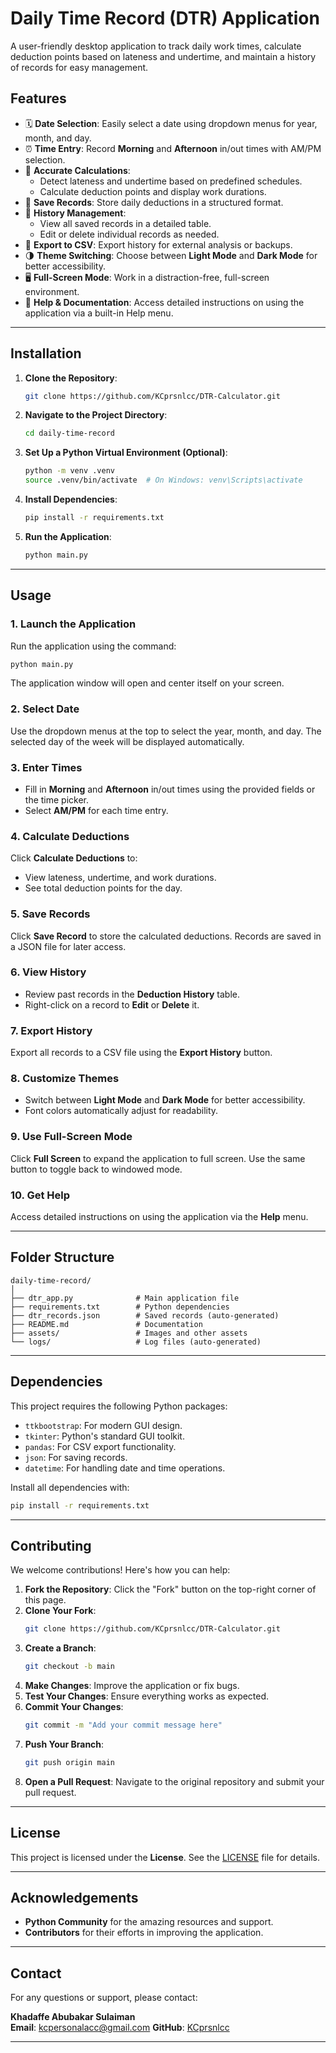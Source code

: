 # **Daily Time Record (DTR) Application**

A user-friendly desktop application to track daily work times, calculate deduction points based on lateness and undertime, and maintain a history of records for easy management.

## **Features**
- 🗓️ **Date Selection**: Easily select a date using dropdown menus for year, month, and day.
- ⏰ **Time Entry**: Record **Morning** and **Afternoon** in/out times with AM/PM selection.
- 🎯 **Accurate Calculations**:
  - Detect lateness and undertime based on predefined schedules.
  - Calculate deduction points and display work durations.
- 💾 **Save Records**: Store daily deductions in a structured format.
- 📜 **History Management**:
  - View all saved records in a detailed table.
  - Edit or delete individual records as needed.
- 📂 **Export to CSV**: Export history for external analysis or backups.
- 🌗 **Theme Switching**: Choose between **Light Mode** and **Dark Mode** for better accessibility.
- 🖥️ **Full-Screen Mode**: Work in a distraction-free, full-screen environment.
- 📖 **Help & Documentation**: Access detailed instructions on using the application via a built-in Help menu.

---

## **Installation**

1. **Clone the Repository**:
   ```bash
   git clone https://github.com/KCprsnlcc/DTR-Calculator.git
   ```
2. **Navigate to the Project Directory**:
   ```bash
   cd daily-time-record
   ```
3. **Set Up a Python Virtual Environment (Optional)**:
   ```bash
   python -m venv .venv
   source .venv/bin/activate  # On Windows: venv\Scripts\activate
   ```
4. **Install Dependencies**:
   ```bash
   pip install -r requirements.txt
   ```
5. **Run the Application**:
   ```bash
   python main.py
   ```

---

## **Usage**

### **1. Launch the Application**
Run the application using the command:
```bash
python main.py
```
The application window will open and center itself on your screen.

### **2. Select Date**
Use the dropdown menus at the top to select the year, month, and day. The selected day of the week will be displayed automatically.

### **3. Enter Times**
- Fill in **Morning** and **Afternoon** in/out times using the provided fields or the time picker.
- Select **AM/PM** for each time entry.

### **4. Calculate Deductions**
Click **Calculate Deductions** to:
- View lateness, undertime, and work durations.
- See total deduction points for the day.

### **5. Save Records**
Click **Save Record** to store the calculated deductions. Records are saved in a JSON file for later access.

### **6. View History**
- Review past records in the **Deduction History** table.
- Right-click on a record to **Edit** or **Delete** it.

### **7. Export History**
Export all records to a CSV file using the **Export History** button.

### **8. Customize Themes**
- Switch between **Light Mode** and **Dark Mode** for better accessibility.
- Font colors automatically adjust for readability.

### **9. Use Full-Screen Mode**
Click **Full Screen** to expand the application to full screen. Use the same button to toggle back to windowed mode.

### **10. Get Help**
Access detailed instructions on using the application via the **Help** menu.

---


## **Folder Structure**
```
daily-time-record/
│
├── dtr_app.py              # Main application file
├── requirements.txt        # Python dependencies
├── dtr_records.json        # Saved records (auto-generated)
├── README.md               # Documentation
├── assets/                 # Images and other assets
└── logs/                   # Log files (auto-generated)
```

---

## **Dependencies**

This project requires the following Python packages:

- `ttkbootstrap`: For modern GUI design.
- `tkinter`: Python's standard GUI toolkit.
- `pandas`: For CSV export functionality.
- `json`: For saving records.
- `datetime`: For handling date and time operations.

Install all dependencies with:
```bash
pip install -r requirements.txt
```

---

## **Contributing**

We welcome contributions! Here's how you can help:

1. **Fork the Repository**: Click the "Fork" button on the top-right corner of this page.
2. **Clone Your Fork**:
   ```bash
   git clone https://github.com/KCprsnlcc/DTR-Calculator.git
   ```
3. **Create a Branch**:
   ```bash
   git checkout -b main
   ```
4. **Make Changes**: Improve the application or fix bugs.
5. **Test Your Changes**: Ensure everything works as expected.
6. **Commit Your Changes**:
   ```bash
   git commit -m "Add your commit message here"
   ```
7. **Push Your Branch**:
   ```bash
   git push origin main
   ```
8. **Open a Pull Request**: Navigate to the original repository and submit your pull request.

---

## **License**

This project is licensed under the **License**. See the [LICENSE](LICENSE) file for details.

---

## **Acknowledgements**

- **Python Community** for the amazing resources and support.
- **Contributors** for their efforts in improving the application.

---

## **Contact**

For any questions or support, please contact:

**Khadaffe Abubakar Sulaiman**  
**Email**: kcpersonalacc@gmail.com
**GitHub**: [KCprsnlcc](https://github.com/KCprsnlcc)

---
